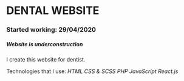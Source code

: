 # DENTAL WEBSITE
### Started working: 29/04/2020
##### *Website is underconstruction*

I create this website for dentist.

Technologies that I use:
*HTML*
*CSS & SCSS*
*PHP*
*JavaScript*
*React.js*